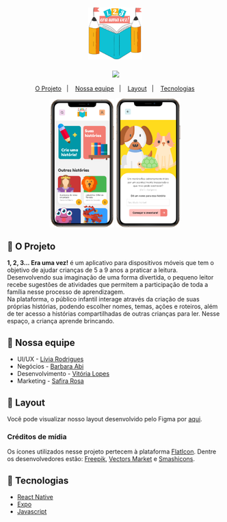 <h1 align="center">
  <img alt="BeTheHero" src=".github/logo.png" width="25%">
</h1>

<p align="center">
 <img src="https://img.shields.io/static/v1?label=framework&message=react-native&color=61DAFB&labelColor=3E555B" alt="" />
  <img src="https://img.shields.io/static/v1?label=tech&message=frontend&color=7159c1&labelColor=3E555B">
</p>

<p align="center">
  <a href="#-o-projeto">O Projeto</a>&nbsp;&nbsp;&nbsp;|&nbsp;&nbsp;&nbsp;
  <a href="#-nossa-equipe">Nossa equipe</a>&nbsp;&nbsp;&nbsp;|&nbsp;&nbsp;&nbsp;
  <a href="#-layout">Layout</a>&nbsp;&nbsp;&nbsp;|&nbsp;&nbsp;&nbsp;
  <a href="#rocket-tecnologias">Tecnologias</a>
</p>

<p align="center">
  <img alt="BeTheHero" src=".github/home.png" width="30%">
  <img alt="BeTheHero" src=".github/story.png" width="30%">
</p>

## 🎯 O Projeto
**1, 2, 3... Era uma vez!** é um aplicativo para dispositivos móveis que tem o objetivo de ajudar crianças de 5 a 9 anos a praticar a leitura. Desenvolvendo sua imaginação de uma forma divertida, o pequeno leitor recebe sugestões de atividades que permitem a participação de toda a família nesse processo de aprendizagem.<br>
Na plataforma, o público infantil interage através da criação de suas próprias histórias, podendo escolher nomes, temas, ações e roteiros, além de ter acesso a histórias compartilhadas de outras crianças para ler. Nesse espaço, a criança aprende brincando.

## 👥 Nossa equipe
- UI/UX - [Lívia Rodrigues](https://www.linkedin.com/in/l%C3%ADvia-rodrigues-1043631b4/)
- Negócios - [Barbara Abi](https://www.linkedin.com/in/barbara-abi/)
- Desenvolvimento - [Vitória Lopes](https://www.linkedin.com/in/vitorialopesdiogo/)
- Marketing - [Safira Rosa](https://www.linkedin.com/in/safira-rosa-760106197)

## 🔖 Layout
Você pode visualizar nosso layout desenvolvido pelo Figma por [aqui](https://www.figma.com/file/xCTqk8nbkRRv5joe0eAW8R/1-2-3...-Era-uma-vez?node-id=0%3A1).

### Créditos de mídia
Os ícones utilizados nesse projeto pertecem à plataforma [FlatIcon](https://www.flaticon.com/home). Dentre os desenvolvedores estão: [Freepik](https://www.flaticon.com/authors/freepik), [Vectors Market](https://www.flaticon.com/authors/vectors-market) e [Smashicons](https://www.flaticon.com/authors/smashicons).

## :rocket: Tecnologias
- [React Native](https://reactnative.dev/)
- [Expo](https://expo.io/)
- [Javascript](https://developer.mozilla.org/pt-BR/docs/Web/JavaScript)
